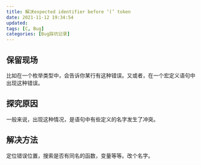 ```yaml
---
title: 解决expected identifier before ‘(’ token
date: 2021-11-12 19:34:54
updated:
tags: [C, Bug]
categories: [Bug踩坑记录]
---
```


## 保留现场

比如在一个枚举类型中，会告诉你某行有这种错误。又或者，在一个宏定义语句中出现这种错误。

## 探究原因

一般来说，出现这种情况，是语句中有些定义的名字发生了冲突。

## 解决方法

定位错误位置，搜索是否有同名的函数，变量等等。改个名字。


